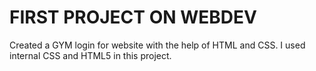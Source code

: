 # FIRST PROJECT ON WEBDEV
Created a GYM login for website with the help of HTML and CSS.
I used internal CSS and HTML5 in this project.
